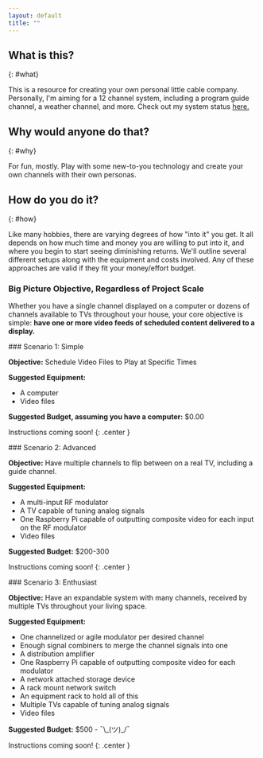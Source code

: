 ```yaml
---
layout: default
title: ""
---
```


## What is this?
{: #what}

This is a resource for creating your own personal little cable company.
Personally, I'm aiming for a 12 channel system, including a program guide
channel, a weather channel, and more. Check out my system status
[here.](/my-setup)

## Why would anyone do that?
{: #why}

For fun, mostly. Play with some new-to-you technology and create your own channels with their own personas.

## How do you do it?
{: #how}

Like many hobbies, there are varying degrees of how "into it" you get. It all depends on how much time and money you are willing to put into it, and where you begin to start seeing diminishing returns. We'll outline several different setups along with the equipment and costs involved. Any of these approaches are valid if they fit your money/effort budget.

### Big Picture Objective, Regardless of Project Scale

Whether you have a single channel displayed on a computer or dozens of channels available to TVs throughout your house, your core objective is simple: **have one or more video feeds of scheduled content delivered to a display.**

<div class="scenario" markdown="block">
### Scenario 1: Simple

**Objective:**
Schedule Video Files to Play at Specific Times

**Suggested Equipment:**
* A computer
* Video files

**Suggested Budget, assuming you have a computer:**
$0.00

Instructions coming soon!
{: .center }
</div>

<div class="scenario" markdown="block">
### Scenario 2: Advanced

**Objective:**
Have multiple channels to flip between on a real TV, including a guide channel.

**Suggested Equipment:**
* A multi-input RF modulator
* A TV capable of tuning analog signals
* One Raspberry Pi capable of outputting composite video for each input on the RF modulator
* Video files

**Suggested Budget:**
$200-300

Instructions coming soon!
{: .center }
</div>

<div class="scenario" markdown="block">
### Scenario 3: Enthusiast

**Objective:**
Have an expandable system with many channels, received by multiple TVs throughout your living space.

**Suggested Equipment:**
* One channelized or agile modulator per desired channel
* Enough signal combiners to merge the channel signals into one
* A distribution amplifier
* One Raspberry Pi capable of outputting composite video for each modulator
* A network attached storage device
* A rack mount network switch
* An equipment rack to hold all of this
* Multiple TVs capable of tuning analog signals
* Video files

**Suggested Budget:**
$500 - ¯\\\_(ツ)\_/¯

Instructions coming soon!
{: .center }
</div>
